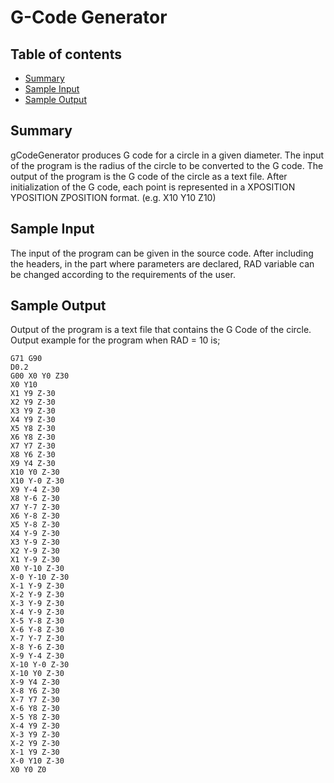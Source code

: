 <!---
/*
*****************************************************************
* G Code Generator
* -------------------
* Author: Okan Kaya, 
* Date: September 07th, 2020,
* Revision: 1.0 
* Tapir Lab., TLab. at Istanbul Commerce University
* Copyright: Okan Kaya, Tapir Lab., Istanbul Commerce University
*****************************************************************
*/
-->
# G-Code Generator #

## Table of contents
* [Summary](#summary)
* [Sample Input](#sample-input)
* [Sample Output](#sample-output)

## Summary
gCodeGenerator produces G code for a circle in a given diameter. The input of the program is the radius of the circle to be converted to the G code. The output of the program is the G code of the circle as a text file. After initialization of the G code, each point is represented in a XPOSITION YPOSITION ZPOSITION format. (e.g. X10 Y10 Z10)
	
## Sample Input
The input of the program can be given in the source code. After including the headers, in the part where parameters are declared, RAD variable can be changed according to the requirements of the user.

## Sample Output
Output of the program is a text file that contains the G Code of the circle. Output example for the program when RAD = 10 is;

```
G71 G90
D0.2
G00 X0 Y0 Z30
X0 Y10
X1 Y9 Z-30
X2 Y9 Z-30
X3 Y9 Z-30
X4 Y9 Z-30
X5 Y8 Z-30
X6 Y8 Z-30
X7 Y7 Z-30
X8 Y6 Z-30
X9 Y4 Z-30
X10 Y0 Z-30
X10 Y-0 Z-30
X9 Y-4 Z-30
X8 Y-6 Z-30
X7 Y-7 Z-30
X6 Y-8 Z-30
X5 Y-8 Z-30
X4 Y-9 Z-30
X3 Y-9 Z-30
X2 Y-9 Z-30
X1 Y-9 Z-30
X0 Y-10 Z-30
X-0 Y-10 Z-30
X-1 Y-9 Z-30
X-2 Y-9 Z-30
X-3 Y-9 Z-30
X-4 Y-9 Z-30
X-5 Y-8 Z-30
X-6 Y-8 Z-30
X-7 Y-7 Z-30
X-8 Y-6 Z-30
X-9 Y-4 Z-30
X-10 Y-0 Z-30
X-10 Y0 Z-30
X-9 Y4 Z-30
X-8 Y6 Z-30
X-7 Y7 Z-30
X-6 Y8 Z-30
X-5 Y8 Z-30
X-4 Y9 Z-30
X-3 Y9 Z-30
X-2 Y9 Z-30
X-1 Y9 Z-30
X-0 Y10 Z-30
X0 Y0 Z0
```
